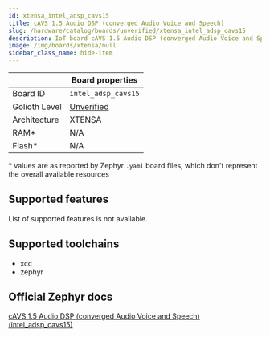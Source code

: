 ```yaml
---
id: xtensa_intel_adsp_cavs15
title: cAVS 1.5 Audio DSP (converged Audio Voice and Speech)
slug: /hardware/catalog/boards/unverified/xtensa_intel_adsp_cavs15
description: IoT board cAVS 1.5 Audio DSP (converged Audio Voice and Speech), compatible with Golioth at unverified level.
image: /img/boards/xtensa/null
sidebar_class_name: hide-item
---
```


[//]: # (This is an auto-generated file, do not edit! Changes to it will be lost upon re-generation)



|                | Board properties     |
| -------------  | -------------------- |
| Board ID       | `intel_adsp_cavs15` |
| Golioth Level  | [Unverified](/hardware#unverified-boards) |
| Architecture   | XTENSA |
| RAM*           | N/A |
| Flash*         | N/A |

\* values are as reported by Zephyr `.yaml` board files, which don't represent the overall available resources



## Supported features

List of supported features is not available.

## Supported toolchains

* xcc
* zephyr

## Official Zephyr docs

[cAVS 1.5 Audio DSP (converged Audio Voice and Speech) (intel_adsp_cavs15)](https://docs.zephyrproject.org/latest/boards/xtensa/intel_adsp_cavs15/doc/index.html)
